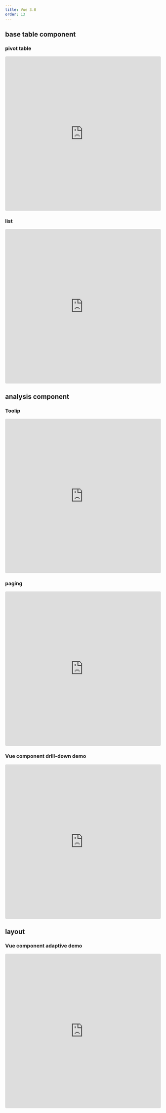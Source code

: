```yaml
---
title: Vue 3.0 
order: 13
---
```


## base table component

### pivot table

<iframe src="https://codesandbox.io/embed/s2-vue-pivot-hwg64q?fontsize=14&#x26;hidenavigation=1&#x26;module=%2Fsrc%2FApp.vue&#x26;theme=dark" style="width:100%; height:500px; border:0; border-radius: 4px; overflow:hidden;" title="s2-vue-pivot" allow="accelerometer; ambient-light-sensor; camera; encrypted-media; geolocation; gyroscope; hid; microphone; midi; payment; usb; vr; xr-spatial-tracking" sandbox="allow-forms allow-modals allow-popups allow-presentation allow-same-origin allow-scripts"></iframe>

### list

<iframe src="https://codesandbox.io/embed/nifty-jennings-xrebsi?fontsize=14&#x26;hidenavigation=1&#x26;module=%2Fsrc%2FApp.vue&#x26;theme=dark" style="width:100%; height:500px; border:0; border-radius: 4px; overflow:hidden;" title="s2-vue-table" allow="accelerometer; ambient-light-sensor; camera; encrypted-media; geolocation; gyroscope; hid; microphone; midi; payment; usb; vr; xr-spatial-tracking" sandbox="allow-forms allow-modals allow-popups allow-presentation allow-same-origin allow-scripts"></iframe>

## analysis component

### Toolip

<iframe src="https://codesandbox.io/embed/s2-vue-tootlip-fpp7uf?fontsize=14&#x26;hidenavigation=1&#x26;module=%2Fsrc%2FApp.vue&#x26;theme=dark" style="width:100%; height:500px; border:0; border-radius: 4px; overflow:hidden;" title="s2-vue-tootlip" allow="accelerometer; ambient-light-sensor; camera; encrypted-media; geolocation; gyroscope; hid; microphone; midi; payment; usb; vr; xr-spatial-tracking" sandbox="allow-forms allow-modals allow-popups allow-presentation allow-same-origin allow-scripts"></iframe>

### paging

<iframe src="https://codesandbox.io/embed/s2-vue-pagination-c87l7g?fontsize=14&#x26;hidenavigation=1&#x26;module=%2Fsrc%2FApp.vue&#x26;theme=dark" style="width:100%; height:500px; border:0; border-radius: 4px; overflow:hidden;" title="s2-vue-pagination" allow="accelerometer; ambient-light-sensor; camera; encrypted-media; geolocation; gyroscope; hid; microphone; midi; payment; usb; vr; xr-spatial-tracking" sandbox="allow-forms allow-modals allow-popups allow-presentation allow-same-origin allow-scripts"></iframe>

### Vue component drill-down demo

<iframe src="https://codesandbox.io/embed/vue-drilldown-demo-8p1lmv?fontsize=14&#x26;hidenavigation=1&#x26;theme=dark" style="width:100%; height:500px; border:0; border-radius: 4px; overflow:hidden;" title="vue-drilldown-demo" allow="accelerometer; ambient-light-sensor; camera; encrypted-media; geolocation; gyroscope; hid; microphone; midi; payment; usb; vr; xr-spatial-tracking" sandbox="allow-forms allow-modals allow-popups allow-presentation allow-same-origin allow-scripts"></iframe>

## layout

### Vue component adaptive demo

<iframe src="https://codesandbox.io/embed/s2-vue-adaptive-bs0ykb?fontsize=14&#x26;hidenavigation=1&#x26;module=%2Fsrc%2FApp.vue&#x26;theme=dark" style="width:100%; height:500px; border:0; border-radius: 4px; overflow:hidden;" title="s2-vue-adaptive" allow="accelerometer; ambient-light-sensor; camera; encrypted-media; geolocation; gyroscope; hid; microphone; midi; payment; usb; vr; xr-spatial-tracking" sandbox="allow-forms allow-modals allow-popups allow-presentation allow-same-origin allow-scripts"></iframe>
